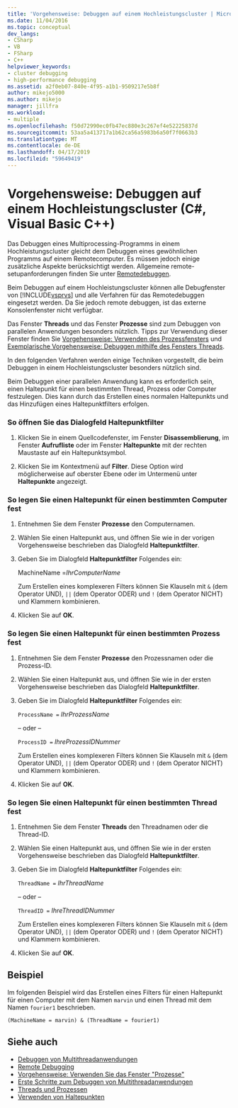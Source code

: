 ```yaml
---
title: 'Vorgehensweise: Debuggen auf einem Hochleistungscluster | Microsoft-Dokumentation'
ms.date: 11/04/2016
ms.topic: conceptual
dev_langs:
- CSharp
- VB
- FSharp
- C++
helpviewer_keywords:
- cluster debugging
- high-performance debugging
ms.assetid: a2f0eb07-840e-4f95-a1b1-9509217e5b8f
author: mikejo5000
ms.author: mikejo
manager: jillfra
ms.workload:
- multiple
ms.openlocfilehash: f50d72990ec0fb47ec880e3c267ef4e52225837d
ms.sourcegitcommit: 53aa5a413717a1b62ca56a5983b6a50f7f0663b3
ms.translationtype: MT
ms.contentlocale: de-DE
ms.lasthandoff: 04/17/2019
ms.locfileid: "59649419"
---
```

# <a name="how-to-debug-on-a-high-performance-cluster-c-visual-basic-c"></a>Vorgehensweise: Debuggen auf einem Hochleistungscluster (C#, Visual Basic C++)

Das Debuggen eines Multiprocessing-Programms in einem Hochleistungscluster gleicht dem Debuggen eines gewöhnlichen Programms auf einem Remotecomputer. Es müssen jedoch einige zusätzliche Aspekte berücksichtigt werden. Allgemeine remote-setupanforderungen finden Sie unter [Remotedebuggen](../debugger/remote-debugging.md).

 Beim Debuggen auf einem Hochleistungscluster können alle Debugfenster von [!INCLUDE[vsprvs](../code-quality/includes/vsprvs_md.md)] und alle Verfahren für das Remotedebuggen eingesetzt werden. Da Sie jedoch remote debuggen, ist das externe Konsolenfenster nicht verfügbar.

 Das Fenster **Threads** und das Fenster **Prozesse** sind zum Debuggen von parallelen Anwendungen besonders nützlich. Tipps zur Verwendung dieser Fenster finden Sie [Vorgehensweise: Verwenden des Prozessfensters](/previous-versions/visualstudio/visual-studio-2010/7h8h5sdw(v=vs.100)) und [Exemplarische Vorgehensweise: Debuggen mithilfe des Fensters Threads](../debugger/how-to-use-the-threads-window.md).

 In den folgenden Verfahren werden einige Techniken vorgestellt, die beim Debuggen in einem Hochleistungscluster besonders nützlich sind.

 Beim Debuggen einer parallelen Anwendung kann es erforderlich sein, einen Haltepunkt für einen bestimmten Thread, Prozess oder Computer festzulegen. Dies kann durch das Erstellen eines normalen Haltepunkts und das Hinzufügen eines Haltepunktfilters erfolgen.

### <a name="to-open-the-breakpoint-filter-dialog-box"></a>So öffnen Sie das Dialogfeld Haltepunktfilter

1.  Klicken Sie in einem Quellcodefenster, im Fenster **Disassemblierung**, im Fenster **Aufrufliste** oder im Fenster **Haltepunkte** mit der rechten Maustaste auf ein Haltepunktsymbol.

2.  Klicken Sie im Kontextmenü auf **Filter**. Diese Option wird möglicherweise auf oberster Ebene oder im Untermenü unter **Haltepunkte** angezeigt.

### <a name="to-set-a-breakpoint-on-a-specific-computer"></a>So legen Sie einen Haltepunkt für einen bestimmten Computer fest

1.  Entnehmen Sie dem Fenster **Prozesse** den Computernamen.

2.  Wählen Sie einen Haltepunkt aus, und öffnen Sie wie in der vorigen Vorgehensweise beschrieben das Dialogfeld **Haltepunktfilter**.

3.  Geben Sie im Dialogfeld **Haltepunktfilter** Folgendes ein:

     MachineName =*IhrComputerName*

     Zum Erstellen eines komplexeren Filters können Sie Klauseln mit `&` (dem Operator UND), `||` (dem Operator ODER) und `!` (dem Operator NICHT) und Klammern kombinieren.

4.  Klicken Sie auf **OK**.

### <a name="to-set-a-breakpoint-on-a-specific-process"></a>So legen Sie einen Haltepunkt für einen bestimmten Prozess fest

1.  Entnehmen Sie dem Fenster **Prozesse** den Prozessnamen oder die Prozess-ID.

2.  Wählen Sie einen Haltepunkt aus, und öffnen Sie wie in der ersten Vorgehensweise beschrieben das Dialogfeld **Haltepunktfilter**.

3.  Geben Sie im Dialogfeld **Haltepunktfilter** Folgendes ein:

     `ProcessName =`  *IhrProzessName*

     – oder –

     `ProcessID =` *IhreProzessIDNummer*

     Zum Erstellen eines komplexeren Filters können Sie Klauseln mit `&` (dem Operator UND), `||` (dem Operator ODER) und `!` (dem Operator NICHT) und Klammern kombinieren.

4.  Klicken Sie auf **OK**.

### <a name="to-set-a-breakpoint-on-a-specific-thread"></a>So legen Sie einen Haltepunkt für einen bestimmten Thread fest

1.  Entnehmen Sie dem Fenster **Threads** den Threadnamen oder die Thread-ID.

2.  Wählen Sie einen Haltepunkt aus, und öffnen Sie wie in der ersten Vorgehensweise beschrieben das Dialogfeld **Haltepunktfilter**.

3.  Geben Sie im Dialogfeld **Haltepunktfilter** Folgendes ein:

     `ThreadName =` *IhrThreadName*

     – oder –

     `ThreadID =` *IhreThreadIDNummer*

     Zum Erstellen eines komplexeren Filters können Sie Klauseln mit `&` (dem Operator UND), `||` (dem Operator ODER) und `!` (dem Operator NICHT) und Klammern kombinieren.

4.  Klicken Sie auf **OK**.

## <a name="example"></a>Beispiel
 Im folgenden Beispiel wird das Erstellen eines Filters für einen Haltepunkt für einen Computer mit dem Namen `marvin` und einen Thread mit dem Namen `fourier1` beschrieben.

`(MachineName = marvin) & (ThreadName = fourier1)`

## <a name="see-also"></a>Siehe auch
- [Debuggen von Multithreadanwendungen](../debugger/debug-multithreaded-applications-in-visual-studio.md)
- [Remote Debugging](../debugger/remote-debugging.md)
- [Vorgehensweise: Verwenden Sie das Fenster "Prozesse"](/previous-versions/visualstudio/visual-studio-2010/7h8h5sdw(v=vs.100))
- [Erste Schritte zum Debuggen von Multithreadanwendungen](../debugger/get-started-debugging-multithreaded-apps.md)
- [Threads und Prozessen](/previous-versions/visualstudio/visual-studio-2010/ms164740(v=vs.100))
- [Verwenden von Haltepunkten](../debugger/using-breakpoints.md)